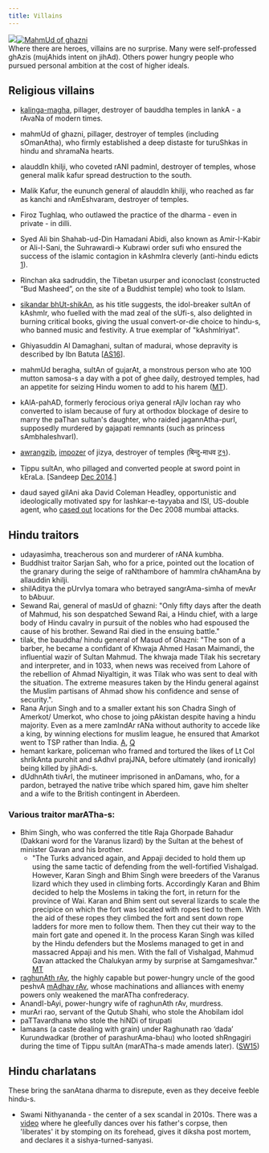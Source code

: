 ```yaml
---
title: Villains
---
```



[![](http://upload.wikimedia.org/wikipedia/commons/thumb/1/1f/Aurangzeb_reading_the_Quran.jpg/220px-Aurangzeb_reading_the_Quran.jpg)](http://www.youtube.com/watch?v=0GlkQWZAv7g)[![MahmUd of ghazni](http://upload.wikimedia.org/wikipedia/commons/thumb/9/96/%D8%B3%D9%84%D8%B7%D8%A7%D9%86_%D9%85%D8%AD%D9%85%D9%88%D8%AF_%D8%BA%D8%B2%D9%86%D9%88%DB%8C.JPG/250px-%D8%B3%D9%84%D8%B7%D8%A7%D9%86_%D9%85%D8%AD%D9%85%D9%88%D8%AF_%D8%BA%D8%B2%D9%86%D9%88%DB%8C.JPG)](http://www.youtube.com/watch?v=0GlkQWZAv7g)  
Where there are heroes, villains are no surprise. Many were self-professed ghAzis (mujAhids intent on jihAd). Others power hungry people who pursued personal ambition at the cost of higher ideals.



## Religious villains

- [kalinga-magha](https://en.wikipedia.org/wiki/Kalinga_Magha), pillager, destroyer of bauddha temples in lankA - a rAvaNa of modern times.  

- mahmUd of ghazni, pillager, destroyer of temples (including sOmanAtha), who firmly established a deep distaste for turuShkas in hindu and shramaNa hearts.
- alauddIn khilji, who coveted rANI padminI, destroyer of temples, whose general malik kafur spread destruction to the south.
- Malik Kafur, the eununch general of alauddIn khilji, who reached as far as kanchi and rAmEshvaram, destroyer of temples.
- Firoz Tughlaq, who outlawed the practice of the dharma - even in private - in dilli.  

- Syed Ali bin Shahab-ud-Din Hamadani Abidi, also known as Amir-I-Kabir or Ali-I-Sani, the Suhrawardi→ Kubrawi order sufi who ensured the success of the islamic contagion in kAshmIra cleverly (anti-hindu edicts [1](../../../images/snippets/hamdAni-edicts.png)).
- Rinchan aka sadruddin, the Tibetan usurper and iconoclast (constructed “Bud Masheed”, on the site of a Buddhist temple) who took to Islam.
- [sikandar bhUt-shikAn](http://en.wikipedia.org/wiki/Sikandar_Butshikan), as his title suggests, the idol-breaker sultAn of kAshmIr, who fuelled with the mad zeal of the sUfi-s, also delighted in burning critical books, giving the usual convert-or-die choice to hindu-s, who banned music and festivity. A true exemplar of "kAshmIriyat".  

- Ghiyasuddin Al Damaghani, sultan of madurai, whose depravity is described by Ibn Batuta \[[AS16](https://agentsaffron.wordpress.com/2016/05/14/the-saviors-of-dharma-in-south-india-part-1/)\].
- mahmUd beragha, sultAn of gujarAt, a  monstrous person who ate 100 mutton samosa-s a day with a pot of ghee daily, destroyed temples, had an appetite for seizing Hindu women to add to his harem ([MT](https://manasataramgini.wordpress.com/2008/08/06/a-pashupata-temple-desecrated-by-mahmud-begarha/)).
- kAlA-pahAD, formerly ferocious oriya general rAjIv lochan ray who converted to islam because of fury at orthodox blockage of desire to marry the paThan sultan's daughter, who raided jagannAtha-purI, supposedly murdered by gajapati remnants (such as princess sAmbhaleshvarI).  

- [awrangzib](http://en.wikipedia.org/wiki/Aurangzeb), [impozer](http://www.aurangzeb.info/) of jizya, destroyer of temples (बिन्दु-माधव [ट्१](../../../images/snippets/awrangzeb-bindu-mAdhav-edict.jpg)).
- Tippu sultAn, who pillaged and converted people at sword point in kEraLa. \[Sandeep [Dec 2014](http://www.dailyo.in/opinion/why-tipu-sultan-was-a-false-hero/story/1/1278.html).\]
- daud sayed gilAni aka David Coleman Headley, opportunistic and ideologically motivated spy for lashkar-e-tayyaba and ISI, US-double agent, who [cased out](http://video.pbs.org/video/2169905444) locations for the Dec 2008 mumbai attacks.  


## Hindu traitors
- udayasimha, treacherous son and murderer of rANA kumbha.
- Buddhist traitor Sarjan Sah, who for a price, pointed out the location of the granary during the seige of raNthambore of hammIra chAhamAna by allauddin khilji.
- shilAditya the pUrvIya tomara who betrayed sangrAma-simha of mevAr to bAbuur.
- Sewand Rai, general of masUd of ghazni: "Only fifty days after the death of Mahmud, his son despatched Sewand Rai, a Hindu chief, with a large body of Hindu cavalry in pursuit of the nobles who had espoused the cause of his brother. Sewand Rai died in the ensuing battle." 
- tilak, the bauddha/ hindu general of Masud of Ghazni: "The son of a barber, he became a confidant of Khwaja Ahmed Hasan Maimandi, the influential wazir of Sultan Mahmud. The khwaja made Tilak his secretary and interpreter, and in 1033, when news was received from Lahore of the rebellion of Ahmad Niyaltigin, it was Tilak who was sent to deal with the situation. The extreme measures taken by the Hindu general against the Muslim partisans of Ahmad show his confidence and sense of security.".
- Rana Arjun Singh and to a smaller extant his son Chadra Singh of Amerkot/ Umerkot, who chose to joing pAkistan despite having a hindu majority. Even as a mere zamIndAr rANa without authority to accede like a king, by winning elections for muslim league, he ensured that Amarkot went to TSP rather than India. [A](https://www.asian-voice.com/Opinion/Columnists/Merger-of-a-Hindu-State-Amarkot-with-Pak), [Q](https://www.quora.com/Why-did-the-Hindu-king-of-Amarkot-opt-for-Pakistan-despite-a-Hindu-majority-in-the-state)
- hemant karkare, policeman who framed and tortured the likes of Lt Col shrIkAnta purohit and sAdhvI prajJNA, before ultimately (and ironically) being killed by jihAdi-s.
- dUdhnAth tivArI, the mutineer imprisoned in anDamans, who, for a pardon, betrayed the native tribe which spared him, gave him shelter and a wife to the British contingent in Aberdeen.

### Various traitor marATha-s:
- Bhim Singh, who was conferred the title Raja Ghorpade Bahadur (Dakkani word for the Varanus lizard) by the Sultan at the behest of minister Gavan and his brother.
  - "The Turks advanced again, and Appaji decided to hold them up using the same tactic of defending from the well-fortified Vishalgad. However, Karan Singh and Bhim Singh were breeders of the Varanus lizard which they used in climbing forts. Accordingly Karan and Bhim decided to help the Moslems in taking the fort, in return for the province of Wai. Karan and Bhim sent out several lizards to scale the precipice on which the fort was located with ropes tied to them. With the aid of these ropes they climbed the fort and sent down rope ladders for more men to follow them. Then they cut their way to the main fort gate and opened it. In the process Karan Singh was killed by the Hindu defenders but the Moslems managed to get in and massacred Appaji and his men. With the fall of Vishalgad, Mahmud Gavan attacked the Chalukyan army by surprise at Samgameshvar." [MT](https://manasataramgini.wordpress.com/2004/04/06/war-in-the-konkan/)
- [raghunAth rAv](http://en.wikipedia.org/wiki/Raghunathrao), the highly capable but power-hungry uncle of the good peshvA [mAdhav rAv](http://en.wikipedia.org/wiki/Raghunathrao), whose machinations and alliances with enemy powers only weakened the marATha confrederacy.
- AnandI-bAyi, power-hungry wife of raghunAth rAv, murdress.
- murAri rao, servant of the Qutub Shahi, who stole the Ahobilam idol
- paTTavardhana who stole the hiNDi of tirupati
- lamaans (a caste dealing with grain) under Raghunath rao ‘dada’ Kurundwadkar (brother of parashurAma-bhau) who looted shRngagiri during the time of Tippu sultAn (marATha-s made amends later). ([SW15](http://swarajyamag.com/culture/what-exactly-happened-at-sringeri-math-in-april-1791/))

## Hindu charlatans

These bring the sanAtana dharma to disrepute, even as they deceive feeble hindu-s.

-  Swami Nithyananda - the center of a sex scandal in 2010s. There was a [video](https://www.indiatvnews.com/news/india/new-video-nithyananda-celebrating-father-s-body-16939.html) where he gleefully dances over his father's corpse, then 'liberates' it by stomping on its forehead, gives it diksha post mortem, and declares it a sishya-turned-sanyasi.
